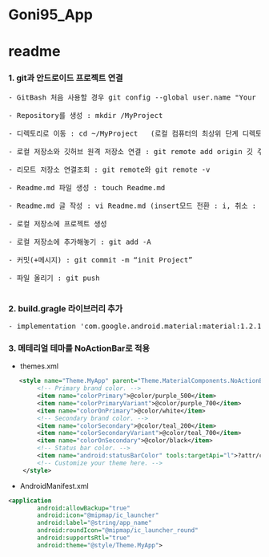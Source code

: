 # Goni95_App

# readme

### 1. git과 안드로이드 프로젝트 연결
<pre>
- GitBash 처음 사용할 경우 git config --global user.name "Your Name Here" git config --global user.email "your_email@youremail.com"

- Repository를 생성 : mkdir /MyProject

- 디렉토리로 이동 : cd ~/MyProject   (로컬 컴퓨터의 최상위 단계 디렉토리, 즉 Users 폴더를 의미)

- 로컬 저장소와 깃허브 원격 저장소 연결 : git remote add origin 깃 주소

- 리모트 저장소 연결조회 : git remote와 git remote -v

- Readme.md 파일 생성 : touch Readme.md

- Readme.md 글 작성 : vi Readme.md (insert모드 전환 : i, 취소 : esc, 저장 : :wq)

- 로컬 저장소에 프로젝트 생성

- 로컬 저장소에 추가해놓기 : git add -A

- 커밋(+메시지) : git commit -m “init Project”

- 파일 올리기 : git push

</pre>

### 2. build.gragle 라이브러리 추가 
<pre>
- implementation 'com.google.android.material:material:1.2.1'
</pre>


### 3. 메테리얼 테마를 NoActionBar로 적용
* themes.xml 
~~~xml
   <style name="Theme.MyApp" parent="Theme.MaterialComponents.NoActionBar">
        <!-- Primary brand color. -->
        <item name="colorPrimary">@color/purple_500</item>
        <item name="colorPrimaryVariant">@color/purple_700</item>
        <item name="colorOnPrimary">@color/white</item>
        <!-- Secondary brand color. -->
        <item name="colorSecondary">@color/teal_200</item>
        <item name="colorSecondaryVariant">@color/teal_700</item>
        <item name="colorOnSecondary">@color/black</item>
        <!-- Status bar color. -->
        <item name="android:statusBarColor" tools:targetApi="l">?attr/colorPrimaryVariant</item>
        <!-- Customize your theme here. -->
    </style>
~~~

* AndroidManifest.xml
~~~xml
<application
        android:allowBackup="true"
        android:icon="@mipmap/ic_launcher"
        android:label="@string/app_name"
        android:roundIcon="@mipmap/ic_launcher_round"
        android:supportsRtl="true"
        android:theme="@style/Theme.MyApp">
~~~

